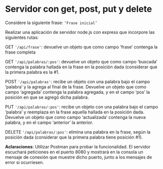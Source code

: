 # Servidor con get, post, put y delete

Considere la siguiente frase: `‘Frase inicial’`

Realizar una aplicación de servidor node.js con express que incorpore las siguientes rutas:

GET `'/api/frase'`: devuelve un objeto que como campo ‘frase’ contenga la frase completa

GET `'/api/palabras/:pos'`: devuelve un objeto que como campo ‘buscada’ contenga la palabra hallada en la frase en la posición dada (considerar que la primera palabra es la #1.

POST `'/api/palabras'`: recibe un objeto con una palabra bajo el campo ‘palabra’ y la agrega al final de la frase. Devuelve un objeto que como campo ‘agregada’ contenga la palabra agregada, y en el campo ‘pos’ la posición en que se agregó dicha palabra.

PUT `'/api/palabras/:pos'`: recibe un objeto con una palabra bajo el campo ‘palabra’ y reemplaza en la frase aquella hallada en la posición dada. Devuelve un objeto que como campo ‘actualizada’ contenga la nueva palabra, y en el campo ‘anterior’ la anterior.

DELETE `'/api/palabras/:pos'`: elimina una palabra en la frase, según la posición dada (considerar que la primera palabra tiene posición #1).

**Aclaraciones**:
Utilizar Postman para probar la funcionalidad.
El servidor escuchará peticiones en el puerto 8080 y mostrará en la consola un mensaje de conexión que muestre dicho puerto, junto a los mensajes de error si ocurriesen.
